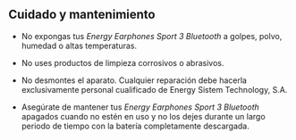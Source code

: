 ## Cuidado y mantenimiento

*	No expongas tus *Energy Earphones Sport 3 Bluetooth* a golpes, polvo, humedad o altas temperaturas.

* No uses productos de limpieza corrosivos o abrasivos.

* No desmontes el aparato. Cualquier reparación debe hacerla exclusivamente personal cualificado de Energy Sistem Technology, S.A.

* Asegúrate de mantener tus *Energy Earphones Sport 3 Bluetooth* apagados cuando no estén en uso y no los dejes durante un largo periodo de tiempo con la batería completamente descargada.


